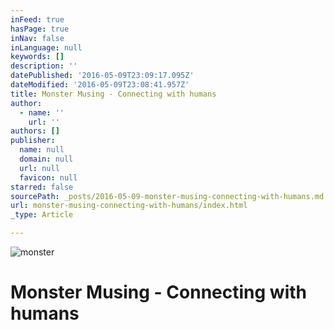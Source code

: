 ```yaml
---
inFeed: true
hasPage: true
inNav: false
inLanguage: null
keywords: []
description: ''
datePublished: '2016-05-09T23:09:17.095Z'
dateModified: '2016-05-09T23:08:41.957Z'
title: Monster Musing - Connecting with humans
author:
  - name: ''
    url: ''
authors: []
publisher:
  name: null
  domain: null
  url: null
  favicon: null
starred: false
sourcePath: _posts/2016-05-09-monster-musing-connecting-with-humans.md
url: monster-musing-connecting-with-humans/index.html
_type: Article

---
```

![monster](https://the-grid-user-content.s3-us-west-2.amazonaws.com/57883f41-5649-4a00-900b-9fdad3ae81ab.jpg)

# **Monster Musing - Connecting with humans**